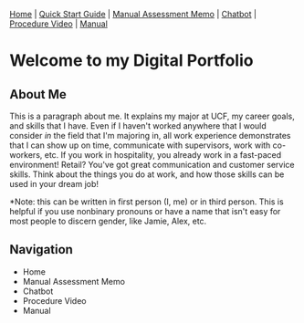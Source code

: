 <a href="index.md">Home</a> | <a href="quick_start_guide.md">Quick Start Guide</a> | <a href="manual_assessment_memo.md">Manual Assessment Memo</a> | <a href="chatbot.md">Chatbot</a> | <a href="procedure_video.md">Procedure Video</a> | <a href="manual.md">Manual</a>

# Welcome to my Digital Portfolio 

## About Me
This is a paragraph about me. It explains my major at UCF, my career goals, and skills that I have. Even if I haven't worked anywhere that I would consider *in* the field that I'm majoring in, all work experience demonstrates that I can show up on time, communicate with supervisors, work with co-workers, etc. If you work in hospitality, you already work in a fast-paced environment! Retail? You've got great communication and customer service skills. Think about the things you do at work, and how those skills can be used in your dream job!

*Note: this can be written in first person (I, me) or in third person. This is helpful if you use nonbinary pronouns or have a name that isn't easy for most people to discern gender, like Jamie, Alex, etc.

## Navigation
- Home
- Manual Assessment Memo
- Chatbot
- Procedure Video
- Manual
